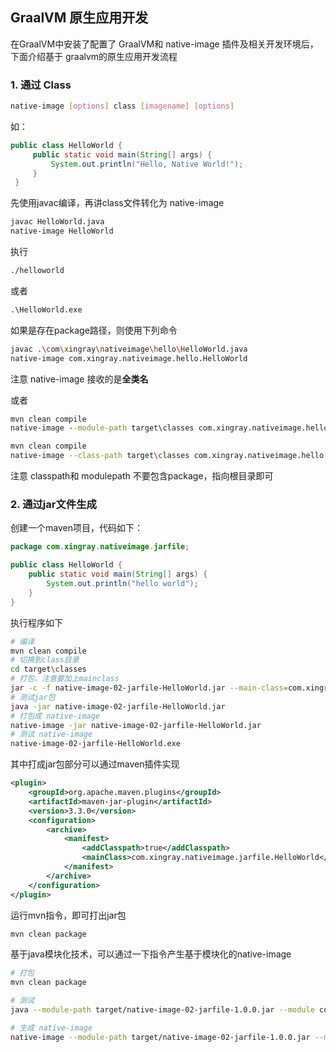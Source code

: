 ## GraalVM 原生应用开发

在GraalVM中安装了配置了 GraalVM和 native-image 插件及相关开发环境后，下面介绍基于 graalvm的原生应用开发流程



### 1. 通过 Class

```bash
native-image [options] class [imagename] [options]
```

如：

```java
public class HelloWorld {
     public static void main(String[] args) {
         System.out.println("Hello, Native World!");
     }
 }
```

先使用javac编译，再讲class文件转化为 native-image

```bash
javac HelloWorld.java
native-image HelloWorld
```

执行

```bash
./helloworld
```

或者

```cmd
.\HelloWorld.exe
```

如果是存在package路径，则使用下列命令

```bash
javac .\com\xingray\nativeimage\hello\HelloWorld.java
native-image com.xingray.nativeimage.hello.HelloWorld
```

注意 native-image 接收的是**全类名**

或者

```cmd
mvn clean compile
native-image --module-path target\classes com.xingray.nativeimage.hello.HelloWorld
```

```bash
mvn clean compile
native-image --class-path target\classes com.xingray.nativeimage.hello.HelloWorld
```

注意 classpath和 modulepath 不要包含package，指向根目录即可



### 2. 通过jar文件生成

创建一个maven项目，代码如下：

```java
package com.xingray.nativeimage.jarfile;

public class HelloWorld {
    public static void main(String[] args) {
        System.out.println("hello world");
    }
}
```

执行程序如下

```bash
# 编译
mvn clean compile
# 切换到class目录
cd target\classes
# 打包，注意要加上mainclass
jar -c -f native-image-02-jarfile-HelloWorld.jar --main-class=com.xingray.nativeimage.jarfile.HelloWorld com\xingray\nativeimage\jarfile\HelloWorld.class
# 测试jar包
java -jar native-image-02-jarfile-HelloWorld.jar
# 打包成 native-image
native-image -jar native-image-02-jarfile-HelloWorld.jar
# 测试 native-image
native-image-02-jarfile-HelloWorld.exe
```

其中打成jar包部分可以通过maven插件实现

```xml
<plugin>
    <groupId>org.apache.maven.plugins</groupId>
    <artifactId>maven-jar-plugin</artifactId>
    <version>3.3.0</version>
    <configuration>
        <archive>
            <manifest>
                <addClasspath>true</addClasspath>
                <mainClass>com.xingray.nativeimage.jarfile.HelloWorld</mainClass>
            </manifest>
        </archive>
    </configuration>
</plugin>
```

运行mvn指令，即可打出jar包

```bash
mvn clean package
```

基于java模块化技术，可以通过一下指令产生基于模块化的native-image

```bash
# 打包
mvn clean package

# 测试
java --module-path target/native-image-02-jarfile-1.0.0.jar --module com.xingray.nativeimage.jarfile

# 生成 native-image
native-image --module-path target/native-image-02-jarfile-1.0.0.jar --module com.xingray.nativeimage.jarfile

```





